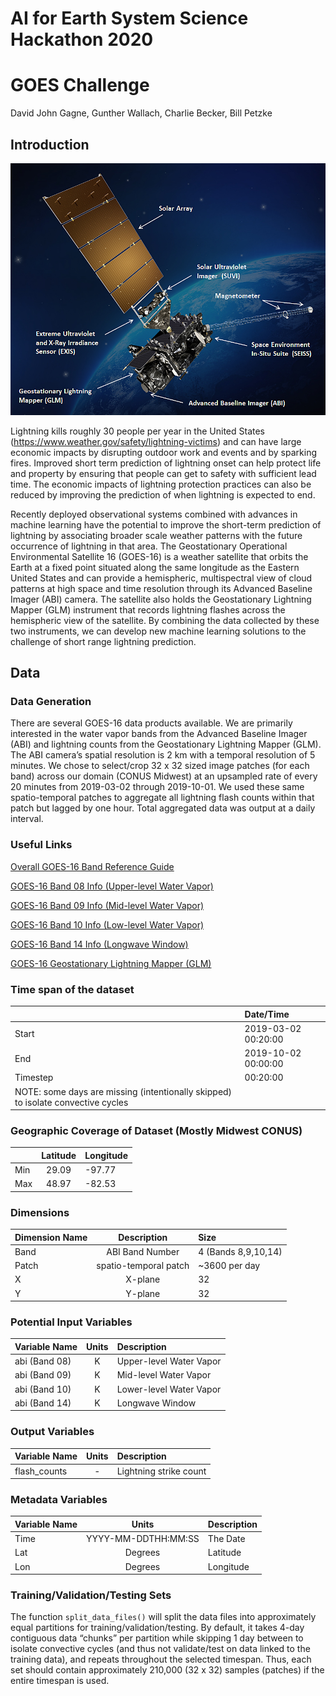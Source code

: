 # AI for Earth System Science Hackathon 2020
# GOES Challenge
David John Gagne, Gunther Wallach, Charlie Becker, Bill Petzke

## Introduction
![GOES-R satellite image from Wikipedia](GOES-R_SPACECRAFT.jpg)

Lightning kills roughly 30 people per year in the United States (https://www.weather.gov/safety/lightning-victims) and can have large economic impacts by disrupting outdoor work and events and by sparking fires. Improved short term prediction of lightning onset can help protect life and property by ensuring that people can get to safety with sufficient lead time. The economic impacts of lightning protection practices can also be reduced by improving the prediction of when lightning is expected to end. 

Recently deployed observational systems combined with advances in machine learning have the potential to improve the short-term prediction of lightning by associating broader scale weather patterns with the future occurrence of lightning in that area. The Geostationary Operational Environmental Satellite 16 (GOES-16) is a weather satellite that orbits the Earth at a fixed point situated along the same longitude as the Eastern United States and can provide a hemispheric, multispectral view of cloud patterns at high space and time resolution through its Advanced Baseline Imager (ABI) camera. The satellite also holds the Geostationary Lightning Mapper (GLM) instrument that records lightning flashes across the hemispheric view of the satellite. By combining the data collected by these two instruments, we can develop new machine learning solutions to the challenge of short range lightning prediction. 

## Data

### Data Generation


There are several GOES-16 data products available. We are primarily interested in the water vapor bands from the Advanced Baseline Imager (ABI) and lightning counts from the Geostationary Lightning Mapper (GLM). The ABI camera’s spatial resolution is 2 km with a temporal resolution of 5 minutes. We chose to select/crop 32 x 32 sized image patches (for each band) across our domain (CONUS Midwest) at an upsampled rate of every 20 minutes from 2019-03-02 through 2019-10-01. We used these same spatio-temporal patches to aggregate all lightning flash counts within that patch but lagged by one hour. Total aggregated data was output at a daily interval.

### Useful Links

[Overall GOES-16 Band Reference Guide](https://www.weather.gov/media/crp/GOES_16_Guides_FINALBIS.pdf)

[GOES-16 Band 08 Info (Upper-level Water Vapor)](http://cimss.ssec.wisc.edu/goes/OCLOFactSheetPDFs/ABIQuickGuide_Band08.pdf)

[GOES-16 Band 09 Info (Mid-level Water Vapor)](http://cimss.ssec.wisc.edu/goes/OCLOFactSheetPDFs/ABIQuickGuide_Band09.pdf)

[GOES-16 Band 10 Info (Low-level Water Vapor)](http://cimss.ssec.wisc.edu/goes/OCLOFactSheetPDFs/ABIQuickGuide_Band10.pdf)

[GOES-16 Band 14 Info (Longwave Window)](http://cimss.ssec.wisc.edu/goes/OCLOFactSheetPDFs/ABIQuickGuide_Band14.pdf)

[GOES-16 Geostationary Lightning Mapper (GLM)](https://www.goes-r.gov/spacesegment/glm.html)


### Time span of the dataset

|  | Date/Time | 
| ------------- | :---- |
| Start | 2019-03-02 00:20:00 | 
| End | 2019-10-02 00:00:00 |
| Timestep | 00:20:00 | 
| NOTE: some days are missing (intentionally skipped) to isolate convective cycles





### Geographic Coverage of Dataset (Mostly Midwest CONUS)

|  | Latitude | Longitude |
| ------------- | :----:|:- |
| Min | 29.09 | -97.77 |
| Max | 48.97 | -82.53 |




### Dimensions

| Dimension Name | Description | Size |
| ------------- | :----:|:----------- |
| Band     | ABI Band Number  | 4 (Bands 8,9,10,14) |
| Patch      | spatio-temporal patch | ~3600 per day |
| X      | X-plane | 32 |
| Y      | Y-plane | 32 |

### Potential Input Variables

| Variable Name | Units | Description | 
| ------------- | :----:|:----------- | 
| abi (Band 08)   | K     | Upper-level Water Vapor | 
| abi (Band 09)   | K     | Mid-level Water Vapor   |
| abi (Band 10)   | K     | Lower-level Water Vapor |
| abi (Band 14)   | K     | Longwave Window         |

### Output Variables

| Variable Name | Units | Description |
| ------------- | :----:|:----------- |
| flash_counts    | -     | Lightning strike count |


### Metadata Variables

| Variable Name | Units | Description |
| ------------- | :----:|:----------- |
| Time     | YYYY-MM-DDTHH:MM:SS  | The Date   |
| Lat      | Degrees     | Latitude   |
| Lon      | Degrees     | Longitude  |


### Training/Validation/Testing Sets

The function `split_data_files()` will split the data files into approximately equal partitions for training/validation/testing. By default, it takes 4-day contiguous data “chunks” per partition while skipping 1 day between to isolate convective cycles (and thus not validate/test on data linked to the training data), and repeats throughout the selected timespan.  Thus, each set should contain approximately 210,000 (32 x 32)  samples (patches) if the entire timespan is used.
